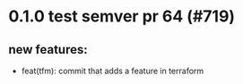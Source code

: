 # 0.1.0 test semver pr 64 (#719)

## new features:
* feat(tfm): commit that adds a feature in terraform

